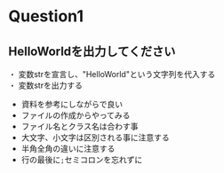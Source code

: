# Question1

## HelloWorldを出力してください

・ 変数strを宣言し、"HelloWorld"という文字列を代入する  
・ 変数strを出力する

* 資料を参考にしながらで良い
* ファイルの作成からやってみる
* ファイル名とクラス名は合わす事
* 大文字、小文字は区別される事に注意する
* 半角全角の違いに注意する
* 行の最後に`;`セミコロンを忘れずに
